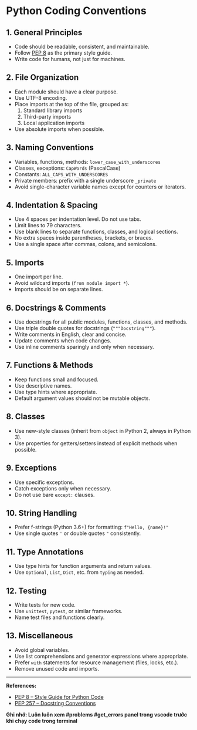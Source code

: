 # Python Coding Conventions

## 1. General Principles

- Code should be readable, consistent, and maintainable.
- Follow [PEP 8](https://peps.python.org/pep-0008/) as the primary style guide.
- Write code for humans, not just for machines.

## 2. File Organization

- Each module should have a clear purpose.
- Use UTF-8 encoding.
- Place imports at the top of the file, grouped as:
  1. Standard library imports
  2. Third-party imports
  3. Local application imports
- Use absolute imports when possible.

## 3. Naming Conventions

- Variables, functions, methods: `lower_case_with_underscores`
- Classes, exceptions: `CapWords` (PascalCase)
- Constants: `ALL_CAPS_WITH_UNDERSCORES`
- Private members: prefix with a single underscore `_private`
- Avoid single-character variable names except for counters or iterators.

## 4. Indentation & Spacing

- Use 4 spaces per indentation level. Do not use tabs.
- Limit lines to 79 characters.
- Use blank lines to separate functions, classes, and logical sections.
- No extra spaces inside parentheses, brackets, or braces.
- Use a single space after commas, colons, and semicolons.

## 5. Imports

- One import per line.
- Avoid wildcard imports (`from module import *`).
- Imports should be on separate lines.

## 6. Docstrings & Comments

- Use docstrings for all public modules, functions, classes, and methods.
- Use triple double quotes for docstrings (`"""Docstring"""`).
- Write comments in English, clear and concise.
- Update comments when code changes.
- Use inline comments sparingly and only when necessary.

## 7. Functions & Methods

- Keep functions small and focused.
- Use descriptive names.
- Use type hints where appropriate.
- Default argument values should not be mutable objects.

## 8. Classes

- Use new-style classes (inherit from `object` in Python 2, always in Python 3).
- Use properties for getters/setters instead of explicit methods when possible.

## 9. Exceptions

- Use specific exceptions.
- Catch exceptions only when necessary.
- Do not use bare `except:` clauses.

## 10. String Handling

- Prefer f-strings (Python 3.6+) for formatting: `f"Hello, {name}!"`
- Use single quotes `'` or double quotes `"` consistently.

## 11. Type Annotations

- Use type hints for function arguments and return values.
- Use `Optional`, `List`, `Dict`, etc. from `typing` as needed.

## 12. Testing

- Write tests for new code.
- Use `unittest`, `pytest`, or similar frameworks.
- Name test files and functions clearly.

## 13. Miscellaneous

- Avoid global variables.
- Use list comprehensions and generator expressions where appropriate.
- Prefer `with` statements for resource management (files, locks, etc.).
- Remove unused code and imports.

---

**References:**
- [PEP 8 – Style Guide for Python Code](https://peps.python.org/pep-0008/)
- [PEP 257 – Docstring Conventions](https://peps.python.org/pep-0257/)

**Ghi nhớ: Luôn luôn xem #problems #get_errors panel trong vscode trước khi chạy code trong terminal**